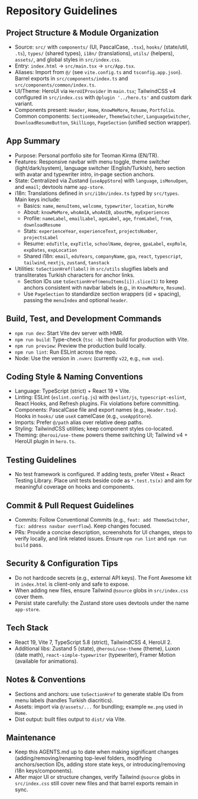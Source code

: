 # Repository Guidelines

## Project Structure & Module Organization
- Source: `src/` with `components/` (UI, PascalCase, `.tsx`), `hooks/` (state/util, `.ts`), `types/` (shared types), `i18n/` (translations), `utils/` (helpers), `assets/`, and global styles in `src/index.css`.
- Entry: `index.html` -> `src/main.tsx` -> `src/App.tsx`.
- Aliases: Import from `@/` (see `vite.config.ts` and `tsconfig.app.json`). Barrel exports in `src/components/index.ts` and `src/components/common/index.ts`.
- UI/Theme: HeroUI via `HeroUIProvider` in `main.tsx`; TailwindCSS v4 configured in `src/index.css` with `@plugin '../hero.ts'` and custom dark variant.
- Components present: `Header`, `Home`, `KnowMeMore`, `Resume`, `Portfolio`. Common components: `SectionHeader`, `ThemeSwitcher`, `LanguageSwitcher`, `DownloadResumeButton`, `SkillLogo`, `PageSection` (unified section wrapper).
  

## App Summary
- Purpose: Personal portfolio site for Teoman Kirma (EN/TR).
- Features: Responsive navbar with menu toggle, theme switcher (light/dark/system), language switcher (English/Turkish), hero section with avatar and typewriter intro, in‑page section anchors.
- State: Centralized via Zustand (`useAppStore`) with `language`, `isMenuOpen`, and `email`; devtools name `app-store`.
- i18n: Translations defined in `src/i18n/index.ts` typed by `src/types`. Main keys include:
  - Basics: `name`, `menuItems`, `welcome`, `typewriter`, `location`, `hireMe`
  - About: `knowMeMore`, `whoAmIA`, `whoAmIB`, `aboutMe`, `myExperiences`
  - Profile: `nameLabel`, `emailLabel`, `ageLabel`, `age`, `fromLabel`, `from`, `downloadResume`
  - Stats: `experienceYear`, `experienceText`, `projectsNumber`, `projectsLabel`
  - Resume: `eduTitle`, `expTitle`, `schoolName`, `degree`, `gpaLabel`, `expRole`, `expDates`, `expLocation`
  - Shared i18n: `email`, `eduYears`, `companyName`, `gpa`, `react`, `typescript`, `tailwind`, `nextjs`, `zustand`, `tanstack`
- Utilities: `toSectionHref(label)` in `src/utils` slugifies labels and transliterates Turkish characters for anchor links.
  - Section IDs use `toSectionHref(menuItems[i]).slice(1)` to keep anchors consistent with navbar labels (e.g., in `KnowMeMore`, `Resume`).
  - Use `PageSection` to standardize section wrappers (id + spacing), passing the `menuIndex` and optional `header`.

## Build, Test, and Development Commands
- `npm run dev`: Start Vite dev server with HMR.
- `npm run build`: Type-check (`tsc -b`) then build for production with Vite.
- `npm run preview`: Preview the production build locally.
- `npm run lint`: Run ESLint across the repo.
- Node: Use the version in `.nvmrc` (currently `v22`, e.g., `nvm use`).

## Coding Style & Naming Conventions
- Language: TypeScript (strict) + React 19 + Vite.
- Linting: ESLint (`eslint.config.js`) with `@eslint/js`, `typescript-eslint`, React Hooks, and Refresh plugins. Fix violations before committing.
- Components: PascalCase file and export names (e.g., `Header.tsx`). Hooks in `hooks/` use `useX` camelCase (e.g., `useAppStore`).
- Imports: Prefer `@/path` alias over relative deep paths.
- Styling: TailwindCSS utilities; keep component styles co-located.
- Theming: `@heroui/use-theme` powers theme switching UI; Tailwind v4 + HeroUI plugin in `hero.ts`.

## Testing Guidelines
- No test framework is configured. If adding tests, prefer Vitest + React Testing Library. Place unit tests beside code as `*.test.ts(x)` and aim for meaningful coverage on hooks and components.

## Commit & Pull Request Guidelines
- Commits: Follow Conventional Commits (e.g., `feat: add ThemeSwitcher`, `fix: address navbar overflow`). Keep changes focused.
- PRs: Provide a concise description, screenshots for UI changes, steps to verify locally, and link related issues. Ensure `npm run lint` and `npm run build` pass.

## Security & Configuration Tips
- Do not hardcode secrets (e.g., external API keys). The Font Awesome kit in `index.html` is client-only and safe to expose.
- When adding new files, ensure Tailwind `@source` globs in `src/index.css` cover them.
- Persist state carefully: the Zustand store uses devtools under the name `app-store`.

## Tech Stack
- React 19, Vite 7, TypeScript 5.8 (strict), TailwindCSS 4, HeroUI 2.
- Additional libs: Zustand 5 (state), `@heroui/use-theme` (theme), Luxon (date math), `react-simple-typewriter` (typewriter), Framer Motion (available for animations).

## Notes & Conventions
- Sections and anchors: use `toSectionHref` to generate stable IDs from menu labels (handles Turkish diacritics).
- Assets: import via `@/assets/...` for bundling; example `me.png` used in `Home`.
- Dist output: built files output to `dist/` via Vite.

## Maintenance
- Keep this AGENTS.md up to date when making significant changes (adding/removing/renaming top-level folders, modifying anchors/section IDs, adding store state keys, or introducing/removing i18n keys/components).
- After major UI or structure changes, verify Tailwind `@source` globs in `src/index.css` still cover new files and that barrel exports remain in sync.
